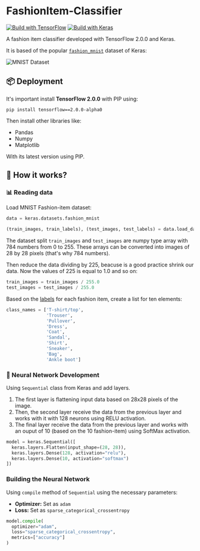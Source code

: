 # FashionItem-Classifier

[![Build with TensorFlow](https://img.shields.io/static/v1?label=Made%20with&message=TensorFlow%202.0.0&color=orange)](https://www.tensorflow.org/) [![Build with Keras](https://img.shields.io/static/v1?label=Build%20with&message=Keras&color=red)](https://keras.io/)

A fashion item classifier developed with TensorFlow 2.0.0 and Keras.

It is based of the popular [`fashion_mnist`](https://github.com/zalandoresearch/fashion-mnist) dataset of Keras:

![MNIST Dataset](https://github.com/zalandoresearch/fashion-mnist/raw/master/doc/img/fashion-mnist-sprite.png)

## 📦 Deployment
It's important install **TensorFlow 2.0.0** with PIP using:
```
pip install tensorflow==2.0.0-alpha0
```

Then install other libraries like:
* Pandas
* Numpy
* Matplotlib

With its latest version using PIP.

## 🚀 How it works?

### 📊 Reading data

Load MNIST Fashion-item dataset:

```python
data = keras.datasets.fashion_mnist

(train_images, train_labels), (test_images, test_labels) = data.load_data()

```

The dataset split `train_images` and `test_images` are numpy type array with 784 numbers from 0 to 255. These arrays can be converted into images of 28 by 28 pixels (that's why 784 numbers).

Then reduce the data dividing by 225, beacuse is a good practice shrink our data. Now the values of 225 is equal to 1.0 and so on:

```python
train_images = train_images / 255.0
test_images = test_images / 255.0
```

Based on the [labels](https://github.com/zalandoresearch/fashion-mnist#labels) for each fashion item, create a list for ten elements:

```python
class_names = ['T-shirt/top',
               'Trouser',
               'Pullover',
               'Dress',
               'Coat',
               'Sandal',
               'Shirt',
               'Sneaker',
               'Bag',
               'Ankle boot']
```

### 🧠 Neural Network Development

Using `Sequential` class from Keras and add layers.

1. The first layer is flattening input data based on 28x28 pixels of the image.
2. Then, the second layer receive the data from the previous layer and works with it with 128 neurons using RELU activation.
3. The final layer receive the data from the previous layer and works with an ouput of 10 (based on the 10 fashion-item) using SoftMax activation.

```python
model = keras.Sequential([
  keras.layers.Flatten(input_shape=(28, 28)),
  keras.layers.Dense(128, activation="relu"),
  keras.layers.Dense(10, activation="softmax")
])
```

### Building the Neural Network

Using `compile` method of `Sequential` using the necessary parameters: 
* **Optimizer:** Set as `adam`
* **Loss:** Set as `sparse_categorical_crossentropy`

```python
model.compile(
  optimizer="adam",
  loss="sparse_categorical_crossentropy",
  metrics=["accuracy"]
)
```
